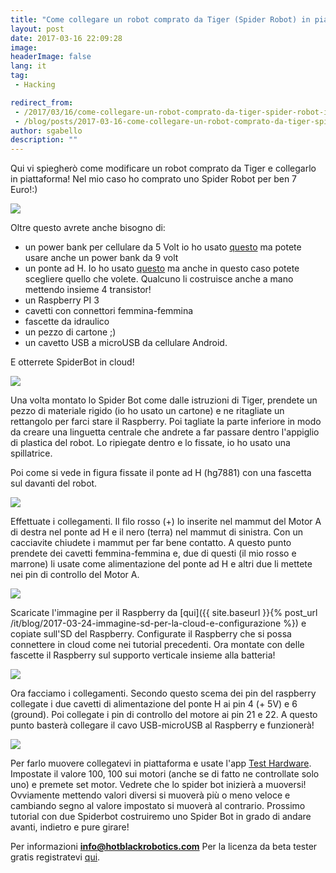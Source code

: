 ```yaml
---
title: "Come collegare un robot comprato da Tiger (Spider Robot) in piattaforma cloud !!"
layout: post
date: 2017-03-16 22:09:28
image:
headerImage: false
lang: it
tag:
 - Hacking

redirect_from: 
 - /2017/03/16/come-collegare-un-robot-comprato-da-tiger-spider-robot-in-piattaforma-cloud/
 - /blog/posts/2017-03-16-come-collegare-un-robot-comprato-da-tiger-spider-robot-in-piattaforma-cloud
author: sgabello
description: ""
---
```


Qui vi spiegherò come modificare un robot comprato da Tiger e collegarlo in piattaforma! Nel mio caso ho comprato uno Spider Robot per ben 7 Euro!:)

![](https://pbs.twimg.com/media/CWmEXs7WUAABSLl.jpg)

Oltre questo avrete anche bisogno di:

* un power bank per cellulare da 5 Volt io ho usato [questo](http://www.dx.com/p/cylinder-shaped-external-6000mah-emergency-power-battery-charger-for-iphone-cell-phone-silver-206652#.WFFUEh9ifCI) ma potete usare anche un power bank da 9 volt
* un ponte ad H. Io ho usato [questo](http://eud.dx.com/product/hg7881-two-channel-motor-driver-board-dark-blue-2-5-12v-2-pcs-844407060) ma anche in questo caso potete scegliere quello che volete. Qualcuno li costruisce anche a mano mettendo insieme 4 transistor!
* un Raspberry PI 3
* cavetti con connettori femmina-femmina
* fascette da idraulico
* un pezzo di cartone ;)
* un cavetto USB a microUSB da cellulare Android.

E otterrete SpiderBot in cloud!

![](https://raw.githubusercontent.com/sgabello1/Dotbot-Kit-e-Tutorial/master/tut/SpiderBotCloud2.jpeg)

Una volta montato lo Spider Bot come dalle istruzioni di Tiger, prendete un pezzo di materiale rigido  (io ho usato un cartone) e ne ritagliate un rettangolo per farci stare il Raspberry. Poi tagliate la parte inferiore in modo da creare una linguetta centrale che andrete a far passare dentro l'appiglio di plastica del robot. Lo ripiegate dentro e lo fissate, io ho usato una spillatrice.

Poi come si vede in figura fissate il ponte ad H (hg7881) con una fascetta sul davanti del robot.  

![](https://raw.githubusercontent.com/sgabello1/Dotbot-Kit-e-Tutorial/master/tut/Cartone.jpeg)

Effettuate i collegamenti. Il filo rosso (+) lo inserite nel mammut del Motor A di destra nel ponte ad H e il nero (terra) nel mammut di sinistra. Con un cacciavite chiudete i mammut per far bene contatto. A questo punto prendete dei cavetti femmina-femmina e, due di questi (il mio rosso e marrone) li usate come alimentazione del ponte ad H e altri due li mettete nei pin di controllo del Motor A.

![](https://raw.githubusercontent.com/sgabello1/Dotbot-Kit-e-Tutorial/master/tut/ponteH.jpeg)

Scaricate l'immagine per il Raspberry da [qui]({{ site.baseurl }}{% post_url /it/blog/2017-03-24-immagine-sd-per-la-cloud-e-configurazione %}) e copiate sull'SD del Raspberry. Configurate il Raspberry che si possa connettere in cloud come nei tutorial precedenti. Ora montate con delle fascette il Raspberry sul supporto verticale insieme alla batteria!

![](https://raw.githubusercontent.com/sgabello1/Dotbot-Kit-e-Tutorial/master/tut/Rasp.jpeg)

Ora facciamo i collegamenti. Secondo questo scema dei pin del raspberry collegate i due cavetti di alimentazione del ponte H ai pin 4 (+ 5V) e 6 (ground). Poi collegate i pin di controllo del motore ai pin 21 e 22. A questo punto basterà collegare il cavo USB-microUSB al Raspberry e funzionerà!

![](https://raw.githubusercontent.com/sgabello1/Dotbot-Kit-e-Tutorial/master/tut/RP2_Pinout%20(1).png)

Per farlo muovere collegatevi in piattaforma e usate l'app [Test Hardware](http://cloud.hotblackrobotics.com/cloud/webgui/hwtest). Impostate il valore 100, 100 sui motori (anche se di fatto ne controllate solo uno) e premete set motor. Vedrete che lo spider bot inizierà a muoversi! Ovviamente mettendo valori diversi si muoverà più o meno veloce e cambiando segno al valore impostato si muoverà al contrario. Prossimo tutorial con due Spiderbot costruiremo uno Spider Bot in grado di andare avanti, indietro e pure girare!

Per informazioni **info@hotblackrobotics.com**
Per la licenza da beta tester gratis registratevi [qui](http://cloud.hotblackrobotics.com/register).

